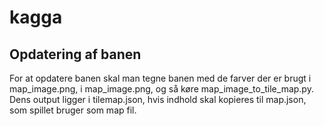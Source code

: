 # kagga

## Opdatering af banen

For at opdatere banen skal man tegne banen med de farver der er brugt i map_image.png, i map_image.png, og så køre map_image_to_tile_map.py. Dens output ligger i tilemap.json, hvis indhold skal kopieres til map.json, som spillet bruger som map fil.
